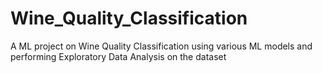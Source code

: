 # Wine_Quality_Classification
A ML project on Wine Quality Classification using various ML models and performing Exploratory Data Analysis on the dataset

